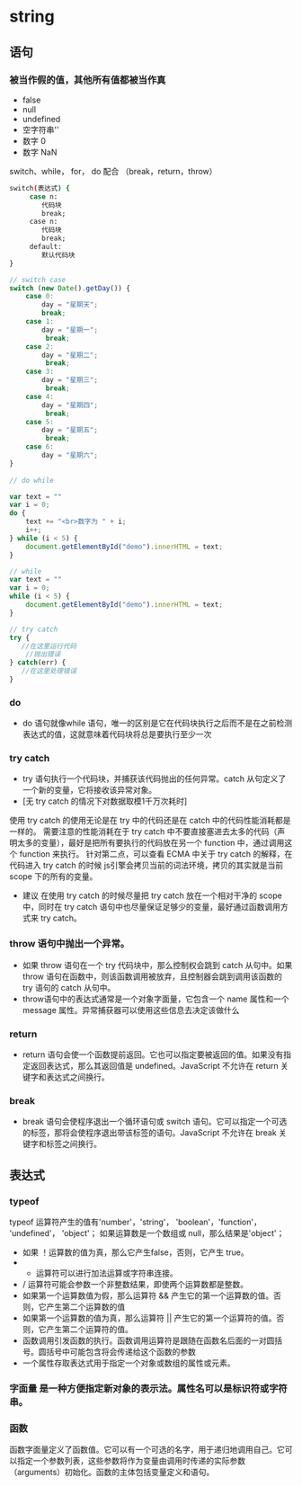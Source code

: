 # string

## 语句
### 被当作假的值，其他所有值都被当作真

* false
* null
* undefined
* 空字符串''
* 数字 0
* 数字 NaN

switch、while， for， do 配合 （break，return，throw）
```bash
switch(表达式) {
     case n:
        代码块
        break;
     case n:
        代码块
        break;
     default:
        默认代码块
} 
```
```js
// switch case
switch (new Date().getDay()) {
    case 0:
        day = "星期天";
        break;
    case 1:
        day = "星期一";
         break;
    case 2:
        day = "星期二";
         break;
    case 3:
        day = "星期三";
         break;
    case 4:
        day = "星期四";
         break;
    case 5:
        day = "星期五";
         break;
    case 6:
        day = "星期六";
} 
 
// do while

var text = ""
var i = 0;
do {
    text += "<br>数字为 " + i;
    i++;
} while (i < 5) { 
    document.getElementById("demo").innerHTML = text;
}

// while
var text = ""
var i = 0;
while (i < 5) { 
    document.getElementById("demo").innerHTML = text;
}

// try catch
try {
   //在这里运行代码
    //抛出错误
} catch(err) {
   //在这里处理错误
}

```
### do
* do 语句就像while 语句，唯一的区别是它在代码块执行之后而不是在之前检测表达式的值，这就意味着代码块将总是要执行至少一次

### try catch
* try 语句执行一个代码块，并捕获该代码抛出的任何异常。catch 从句定义了一个新的变量，它将接收该异常对象。
* [无 try catch 的情况下对数据取模1千万次耗时]

使用 try catch 的使用无论是在 try 中的代码还是在 catch 中的代码性能消耗都是一样的。
需要注意的性能消耗在于 try catch 中不要直接塞进去太多的代码（声明太多的变量），最好是把所有要执行的代码放在另一个 function 中，通过调用这个 function 来执行。
针对第二点，可以查看 ECMA 中关于 try catch 的解释，在代码进入 try catch 的时候 js引擎会拷贝当前的词法环境，拷贝的其实就是当前 scope 下的所有的变量。
* 建议
在使用 try catch 的时候尽量把 try catch 放在一个相对干净的 scope 中，同时在 try catch 语句中也尽量保证足够少的变量，最好通过函数调用方式来 try catch。



### throw 语句中抛出一个异常。
* 如果 throw 语句在一个 try 代码块中，那么控制权会跳到 catch 从句中。如果 throw 语句在函数中，则该函数调用被放弃，且控制器会跳到调用该函数的 try 语句的 catch 从句中。
* throw语句中的表达式通常是一个对象字面量，它包含一个 name 属性和一个 message 属性。异常捕获器可以使用这些信息去决定该做什么

### return
* return 语句会使一个函数提前返回。它也可以指定要被返回的值。如果没有指定返回表达式，那么其返回值是 undefined。JavaScript 不允许在 return 关键字和表达式之间换行。

### break
* break 语句会使程序退出一个循环语句或 switch 语句。它可以指定一个可选的标签，那将会使程序退出带该标签的语句。JavaScript 不允许在 break 关键字和标签之间换行。

## 表达式

### typeof

typeof 运算符产生的值有'number'，'string'， 'boolean'，'function'， 'undefined'， 'object'；
如果运算数是一个数组或 null，那么结果是'object'；
* 如果 ！运算数的值为真，那么它产生false，否则，它产生 true。
* + 运算符可以进行加法运算或字符串连接。
* / 运算符可能会参数一个非整数结果，即使两个运算数都是整数。
* 如果第一个运算数值为假，那么运算符 && 产生它的第一个运算数的值。否则，它产生第二个运算数的值
* 如果第一个运算数的值为真，那么运算符 || 产生它的第一个运算符的值。否则，它产生第二个运算符的值。
* 函数调用引发函数的执行。函数调用运算符是跟随在函数名后面的一对圆括号。圆括号中可能包含将会传递给这个函数的参数
* 一个属性存取表达式用于指定一个对象或数组的属性或元素。

### 字面量 是一种方便指定新对象的表示法。属性名可以是标识符或字符串。

### 函数
函数字面量定义了函数值。它可以有一个可选的名字，用于递归地调用自己。它可以指定一个参数列表，这些参数将作为变量由调用时传递的实际参数（arguments）初始化。函数的主体包括变量定义和语句。
